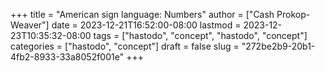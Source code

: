 +++
title = "American sign language: Numbers"
author = ["Cash Prokop-Weaver"]
date = 2023-12-21T16:52:00-08:00
lastmod = 2023-12-23T10:35:32-08:00
tags = ["hastodo", "concept", "hastodo", "concept"]
categories = ["hastodo", "concept"]
draft = false
slug = "272be2b9-20b1-4fb2-8933-33a8052f001e"
+++
